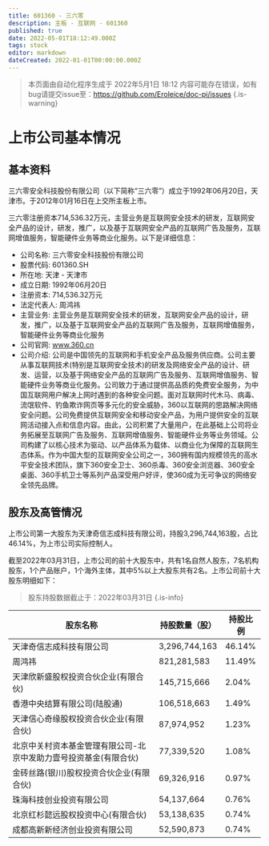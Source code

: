```yaml
---
title: 601360 - 三六零
description: 主板 - 互联网 - 601360
published: true
date: 2022-05-01T18:12:49.000Z
tags: stock
editor: markdown
dateCreated: 2022-01-01T00:00:00.000Z
---
```


> 本页面由自动化程序生成于 2022年5月1日 18:12
> 内容可能存在错误，如有bug请提交issue至：https://github.com/Eroleice/doc-pi/issues
{.is-warning}

# 上市公司基本情况

## 基本资料

三六零安全科技股份有限公司（以下简称“三六零”）成立于1992年06月20日，天津市。于2012年01月16日在上交所主板上市。

三六零注册资本714,536.32万元，主营业务是互联网安全技术的研发，互联网安全产品的设计，研发，推广，以及基于互联网安全产品的互联网广告及服务，互联网增值服务，智能硬件业务等商业化服务。以下是详细信息：

- 公司名称: 三六零安全科技股份有限公司
- 股票代码: 601360.SH
- 所在地: 天津 - 天津市
- 成立日期: 1992年06月20日
- 注册资本: 714,536.32万元
- 法定代表人: 周鸿祎
- 主营业务: 主营业务是互联网安全技术的研发，互联网安全产品的设计，研发，推广，以及基于互联网安全产品的互联网广告及服务，互联网增值服务，智能硬件业务等商业化服务
- 公司官网: www.360.cn
- 公司介绍: 公司是中国领先的互联网和手机安全产品及服务供应商。公司主要从事互联网技术(特别是互联网安全技术)的研发及网络安全产品的设计、研发、运营，以及基于网络安全产品的互联网广告及服务、互联网增值服务、智能硬件业务等商业化服务。公司致力于通过提供高品质的免费安全服务，为中国互联网用户解决上网时遇到的各种安全问题。面对互联网时代木马、病毒、流氓软件、钓鱼欺诈网页等多元化的安全威胁，360以互联网的思路解决网络安全问题。公司免费提供互联网安全和移动安全产品，为用户提供安全的互联网活动接入点和信息内容。由此，公司积累了大量用户，在此基础上公司将业务拓展至互联网广告及服务、互联网增值服务、智能硬件业务等业务领域。公司构建了以核心技术为驱动、以产品体系为载体、以商业化为保障的互联网生态体系。作为中国大型的互联网安全公司之一，360拥有国内规模领先的高水平安全技术团队，旗下360安全卫士、360杀毒、360安全浏览器、360安全桌面、360手机卫士等系列产品深受用户好评，使360成为无可争议的网络安全领先品牌。


## 股东及高管情况

上市公司第一大股东为天津奇信志成科技有限公司，持股3,296,744,163股，占比46.14%，为上市公司实际控制人。

截至2022年03月31日，上市公司的前十大股东中，共有1名自然人股东，7名机构股东，1个产品账户，1个海外主体，其中5%以上大股东共有2名。上市公司前十大股东明细如下：

> 股东持股数据截止于：2022年03月31日
{.is-info}

| 股东名称 | 持股数量（股） | 持股比例 |
| --- | --- | --- |
| 天津奇信志成科技有限公司 | 3,296,744,163 | 46.14% |
| 周鸿祎 | 821,281,583 | 11.49% |
| 天津欣新盛股权投资合伙企业(有限合伙) | 145,715,666 | 2.04% |
| 香港中央结算有限公司(陆股通) | 106,518,663 | 1.49% |
| 天津信心奇缘股权投资合伙企业(有限合伙) | 87,974,952 | 1.23% |
| 北京中关村资本基金管理有限公司-北京中发助力壹号投资基金(有限合伙) | 77,339,520 | 1.08% |
| 金砖丝路(银川)股权投资合伙企业(有限合伙) | 69,326,916 | 0.97% |
| 珠海科技创业投资有限公司 | 54,137,664 | 0.76% |
| 北京红杉懿远股权投资中心(有限合伙) | 53,138,635 | 0.74% |
| 成都高新新经济创业投资有限公司 | 52,590,873 | 0.74% |




